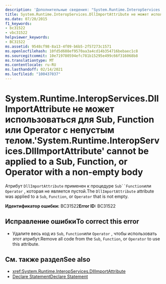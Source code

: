 ```yaml
---
description: 'Дополнительные сведения: "System.Runtime.InteropServices.DllImportAttribute" нельзя применять к подзадаче, функции или оператору с непустым телом'
title: System.Runtime.InteropServices.DllImportAttribute не может использоваться для Sub, Function или Operator с непустым телом.
ms.date: 07/20/2015
f1_keywords:
- bc31522
- vbc31522
helpviewer_keywords:
- BC31522
ms.assetid: 9548cf98-8a13-4f09-b6b5-2f57273c1571
ms.openlocfilehash: 10fd5d608ef9570aa3a4cd14b354716bebaec1c8
ms.sourcegitcommit: 10e719780594efc781b15295e499c66f316068b8
ms.translationtype: MT
ms.contentlocale: ru-RU
ms.lasthandoff: 02/14/2021
ms.locfileid: "100437037"
---
```

# <a name="systemruntimeinteropservicesdllimportattribute-cannot-be-applied-to-a-sub-function-or-operator-with-a-non-empty-body"></a><span data-ttu-id="60979-103">System.Runtime.InteropServices.DllImportAttribute не может использоваться для Sub, Function или Operator с непустым телом.</span><span class="sxs-lookup"><span data-stu-id="60979-103">'System.Runtime.InteropServices.DllImportAttribute' cannot be applied to a Sub, Function, or Operator with a non-empty body</span></span>

<span data-ttu-id="60979-104">Атрибут `DllImportAttribute` применен к процедуре `Sub``Function`или `Operator` , которая не является пустой.</span><span class="sxs-lookup"><span data-stu-id="60979-104">The `DllImportAttribute` attribute was applied to a `Sub`, `Function`, or `Operator` that is not empty.</span></span>  
  
 <span data-ttu-id="60979-105">**Идентификатор ошибки:** BC31522</span><span class="sxs-lookup"><span data-stu-id="60979-105">**Error ID:** BC31522</span></span>  
  
## <a name="to-correct-this-error"></a><span data-ttu-id="60979-106">Исправление ошибки</span><span class="sxs-lookup"><span data-stu-id="60979-106">To correct this error</span></span>  
  
- <span data-ttu-id="60979-107">Удалите весь код из `Sub`, `Function`или `Operator` , чтобы использовать этот атрибут.</span><span class="sxs-lookup"><span data-stu-id="60979-107">Remove all code from the `Sub`, `Function`, or `Operator` to use this attribute.</span></span>  
  
## <a name="see-also"></a><span data-ttu-id="60979-108">См. также раздел</span><span class="sxs-lookup"><span data-stu-id="60979-108">See also</span></span>

- <xref:System.Runtime.InteropServices.DllImportAttribute>
- [<span data-ttu-id="60979-109">Declare Statement</span><span class="sxs-lookup"><span data-stu-id="60979-109">Declare Statement</span></span>](../language-reference/statements/declare-statement.md)

